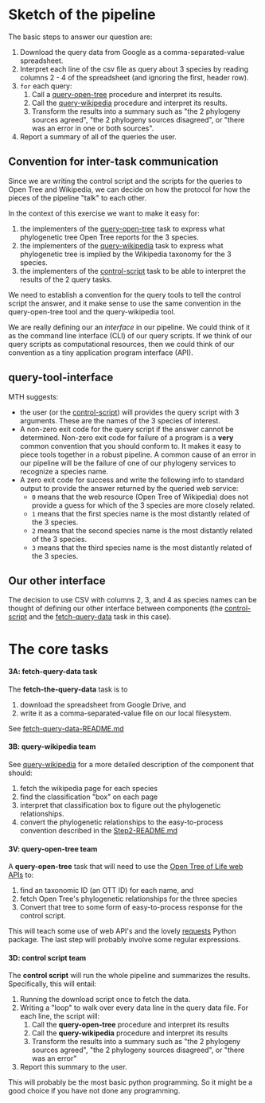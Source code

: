 # Sketch of the pipeline

The basic steps to answer our question are:
  1. Download the query data from Google as a comma-separated-value spreadsheet.
  2. Interpret each line of the csv file as query about 3 species by reading columns 2 - 4
  of the spreadsheet (and ignoring the first, header row).
  3. `for` each query:
      1. Call a [query-open-tree](./query-open-tree-README.md) procedure and interpret
       its results.
      2. Call the [query-wikipedia](./query-wikipedia-README.md) procedure and interpret
       its results.
      3. Transform the results into a summary such as "the 2 phylogeny sources agreed",
       "the 2 phylogeny sources disagreed", or "there was an error in one or both sources".
  4. Report a summary of all of the queries the user.



## Convention for inter-task communication
Since we are writing the control script and the scripts for the queries to Open Tree and
    Wikipedia, we can decide on how the protocol for how the pieces of the pipeline "talk"
    to each other.

In the context of this exercise we want to make it easy for:
  1. the implementers of the [query-open-tree](./query-open-tree-README.md) task to
    express what phylogenetic tree Open Tree reports for the 3 species.
  2. the implementers of the [query-wikipedia](./query-wikipedia-README.md) task to
    express what phylogenetic tree is implied by the Wikipedia taxonomy for the 3 species.
  3. the implementers of the [control-script](./control-script-README.md) task to
    be able to interpret the results of the 2 query tasks.

We need to establish a convention for the query tools to tell the control script the answer, and
    it make sense to use the same convention in the query-open-tree tool and
    the query-wikipedia tool.

We are really defining our an *interface* in our pipeline.
We could think of it as the command line interface (CLI) of our query scripts.
If we think of our query scripts as computational resources, then we could think of our
    convention as a tiny application program interface (API).

## query-tool-interface
MTH suggests:

  * the user (or the [control-script](./control-script-README.md)) 
    will provides the query script with 3 arguments.
    These are the names of the 3 species of interest.
  * A non-zero exit code for the query script if the answer cannot be determined. Non-zero
    exit code for failure of a program is a **very** common convention
    that you should conform to.
    It makes it easy to piece tools together in a robust pipeline.
    A common cause of an error in our pipeline will be the failure of one of our
    phylogeny services to recognize a species name.
  * A zero exit code for success and write the following info to standard output to
    provide the answer returned by the queried web service:
    * `0` means that the web resource (Open Tree of Wikipedia) does not provide a guess
        for which of the 3 species are more closely related.
    * `1` means that the first species name is the most distantly related of the 3 species.
    * `2` means that the second species name is the most distantly related of the 3 species.
    * `3` means that the third species name is the most distantly related of the 3 species.

## Our other interface
The decision to use CSV with columns 2, 3, and 4 as species names can be thought of 
    defining our other interface between components (the 
    [control-script](./control-script-README.md)
    and the [fetch-query-data](fetch-query-data-README.md) task in this case).


# The core tasks

#### 3A: fetch-query-data task
The  **fetch-the-query-data** task is to 
  1. download the spreadsheet from Google Drive, and
  2. write it as a comma-separated-value file on our local filesystem.

See [fetch-query-data-README.md](./fetch-query-data-README.md)


#### 3B: query-wikipedia team
See [query-wikipedia](./query-wikipedia-README.md) for a more detailed description
 of  the component that should:
 1. fetch the wikipedia page for each species
 2. find the classification "box" on each page
 3. interpret that classification box to figure out the phylogenetic relationships.
 4. convert the phylogenetic relationships to the easy-to-process convention
  described in the [Step2-README.md](./Step2-README.md#query-tool-interface)

#### 3V: query-open-tree team
A **query-open-tree** task that will need to use the
    [Open Tree of Life web APIs](https://github.com/OpenTreeOfLife/germinator/wiki/Open-Tree-of-Life-Web-APIs)
    to:
  1. find an taxonomic ID (an OTT ID) for each name, and
  2. fetch Open Tree's phylogenetic relationships for the three species
  3. Convert that tree to some form of easy-to-process response for the control
  script.
  
  This will teach some use of web API's and the lovely [requests](http://docs.python-requests.org/en/master/)
  Python package.
  The last step will probably involve some regular expressions.



#### 3D: control script team
The **control script** will run the whole pipeline and summarizes the
    results.
Specifically, this will entail:
  1. Running the download script once to fetch the data.
  2. Writing a "loop" to walk over every data line in the query data file. For each
    line, the script will:
      1. Call the **query-open-tree** procedure and interpret its results
      2. Call the **query-wikipedia** procedure and interpret its results
      3. Transform the results into a summary such as "the 2 phylogeny sources agreed",
       "the 2 phylogeny sources disagreed", or "there was an error"
  3. Report this summary to the user.
    
This will probably be the most basic python programming. So it might be
    a good choice if you have not done any programming.


